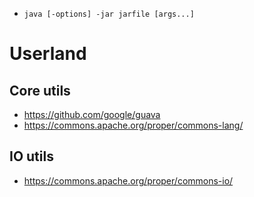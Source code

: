 - `java [-options] -jar jarfile [args...]`

# Userland

## Core utils
- https://github.com/google/guava
- https://commons.apache.org/proper/commons-lang/

## IO utils
- https://commons.apache.org/proper/commons-io/
